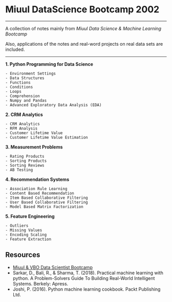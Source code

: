 # Miuul DataScience Bootcamp 2002
***
A collection of notes mainly from *Miuul Data Science & Machine Learning Bootcamp*

Also, applications of the notes and real-word projects on real data sets are included.
***
**1. Python Programming for Data Science**

    - Environment Settings
    - Data Structures
    - Functions
    - Conditions
    - Loops
    - Comprehension
    - Numpy and Pandas   
    - Advanced Exploratory Data Analysis (EDA)
    
**2. CRM Analytics**

    - CRM Analytics
    - RFM Analysis
    - Customer Lifetime Value
    - Customer Lifetime Value Estimation

**3. Measurement Problems**

    - Rating Products
    - Sorting Products
    - Sorting Reviews
    - AB Testing
    
**4. Recommendation Systems**

    - Association Rule Learning
    - Content Based Recommendation
    - Item Based Collaborative Filtering
    - User Based Collaborative Filtering
    - Model Based Matrix Factorization

**5. Feature Engineering**

    - Outliers
    - Missing Values
    - Encoding Scaling
    - Feature Extraction

## Resources
- [Miuul & VBO Data Scientist Bootcamp](https://bootcamp.veribilimiokulu.com/bootcamp-programlari/veri-bilimci-yetistirme-programi/)
- Sarkar, D., Bali, R., & Sharma, T. (2018). Practical machine learning with python. A Problem-Solvers Guide To Building Real-World Intelligent Systems. Berkely: Apress.
- Joshi, P. (2016). Python machine learning cookbook. Packt Publishing Ltd.
